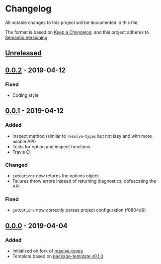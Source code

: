 # Changelog
All notable changes to this project will be documented in this file.

The format is based on [Keep a Changelog](https://keepachangelog.com/en/1.0.0/),
and this project adheres to [Semantic Versioning](https://semver.org/spec/v2.0.0.html).

## [Unreleased]

## [0.0.2] - 2019-04-12
### Fixed
 - Coding style

## [0.0.1] - 2019-04-12
### Added
 - Inspect method (similar to `resolve-types` but not lazy and with more usable API)
 - Tests for option and inspect functions
 - Travis CI

### Changed
 - `setOptions` now returns the options object
 - Failures throw errors instead of returning diagnostics, obfuscating the API

### Fixed
 - `getOptions` now correctly parses project configuration (f0804d9)

## [0.0.0] - 2019-04-04
### Added
- Initialized on fork of [resolve-types](https://github.com/paulkoerbitz/resolve-types)
- Template based on [package-template v0.1.0](https://github.com/AckeeCZ/package-template/tree/v0.1.0)

[Unreleased]: https://github.com/grissius/intspector/compare/v0.0.2...HEAD
[0.0.2]: https://github.com/grissius/intspector/compare/v0.0.1...v0.0.2
[0.0.1]: https://github.com/grissius/intspector/compare/v0.0.0...v0.0.1
[0.0.0]: https://github.com/grissius/intspector/compare/76d2238...v0.0.0
